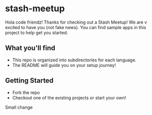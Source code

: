 # stash-meetup

Hola code friendz! Thanks for checking out a Stash Meetup! We are v excited to have you (not fake news). You can find sample apps in this project to help get you started.

## What you'll find
* This repo is organized into subdirectories for each language. 
* The README will guide you on your setup journey!

## Getting Started 
* Fork the repo
* Checkout one of the existing projects or start your own!

Small change
